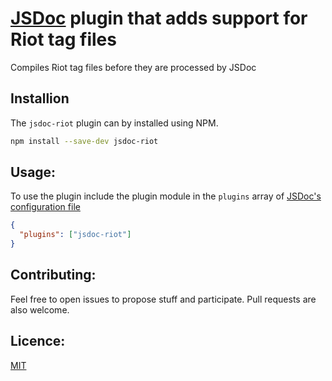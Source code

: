 # [JSDoc](http://usejsdoc.org/) plugin that adds support for Riot tag files

Compiles Riot tag files before they are processed by JSDoc

## Installion

The ``` jsdoc-riot ``` plugin can by installed using NPM.

```bash
npm install --save-dev jsdoc-riot
```

## Usage:

To use the plugin include the plugin module in the ``` plugins ``` array of [JSDoc's configuration file](http://usejsdoc.org/about-configuring-jsdoc.html)

```json
{
  "plugins": ["jsdoc-riot"]
}
```

## Contributing:

Feel free to open issues to propose stuff and participate. Pull requests are also welcome.

## Licence:

[MIT](http://en.wikipedia.org/wiki/MIT_License)
